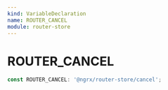 ```yaml
---
kind: VariableDeclaration
name: ROUTER_CANCEL
module: router-store
---
```


# ROUTER_CANCEL

```ts
const ROUTER_CANCEL: '@ngrx/router-store/cancel';
```
